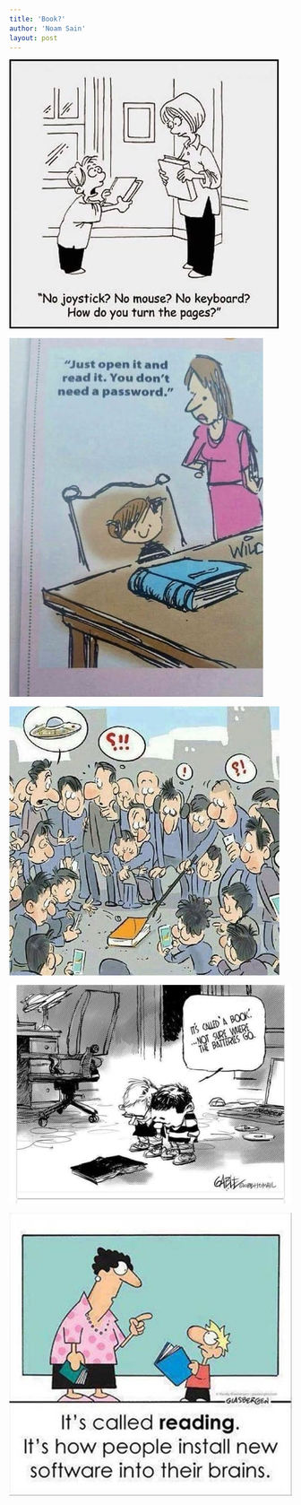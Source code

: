 ```yaml
---
title: 'Book?'
author: 'Noam Sain'
layout: post
---
```


![](/assets/2020/2020-10-books-00001.jpg)

![](/assets/2020/2020-10-books-00002.jpg)

![](/assets/2020/2020-10-books-00003.jpg)

![](/assets/2020/2020-10-books-00004.jpg)

![](/assets/2020/2020-10-books-00005.jpg)
